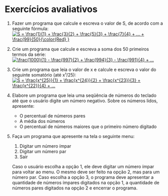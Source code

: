 # Exercícios avaliativos

1. Fazer um programa que calcule e escreva o valor de S, de acordo com a seguinte fórmula:
<a href="https://www.codecogs.com/eqnedit.php?latex=\bg_white&space;S&space;=&space;\frac{1}{1}&space;&plus;&space;\frac{3}{2}&space;&plus;&space;\frac{5}{3}&space;&plus;&space;\frac{7}{4}&space;&plus;&space;...&space;&plus;&space;\frac{99}{50}{\color{Red}&space;}" target="_blank"><img src="https://latex.codecogs.com/gif.latex?\bg_white&space;S&space;=&space;\frac{1}{1}&space;&plus;&space;\frac{3}{2}&space;&plus;&space;\frac{5}{3}&space;&plus;&space;\frac{7}{4}&space;&plus;&space;...&space;&plus;&space;\frac{99}{50}{\color{Red}&space;}" title="S = \frac{1}{1} + \frac{3}{2} + \frac{5}{3} + \frac{7}{4} + ... + \frac{99}{50}{\color{Red} }" /></a>

2. Crie um programa que calcule e escreva a soma dos 50 primeiros termos da série:
<a href="https://www.codecogs.com/eqnedit.php?latex=\bg_white&space;\frac{1000}{1}&space;-&space;\frac{997}{2}&space;&plus;&space;\frac{994}{3}&space;-&space;\frac{991}{4}&space;&plus;&space;..." target="_blank"><img src="https://latex.codecogs.com/gif.latex?\bg_white&space;\frac{1000}{1}&space;-&space;\frac{997}{2}&space;&plus;&space;\frac{994}{3}&space;-&space;\frac{991}{4}&space;&plus;&space;..." title="\frac{1000}{1} - \frac{997}{2} + \frac{994}{3} - \frac{991}{4} + ..." /></a>

3. Crie um programa que leia o valor de x e calcule e escreva o valor do seguinte somatório (até x¹/25):
<a href="https://www.codecogs.com/eqnedit.php?latex=\bg_white&space;S&space;=&space;\frac{x^{25}}{1}&space;&plus;&space;\frac{x^{24}}{2}&space;&plus;&space;\frac{x^{23}}{3}&space;&plus;&space;\frac{x^{22}}{4}&space;&plus;&space;..." target="_blank"><img src="https://latex.codecogs.com/gif.latex?\bg_white&space;S&space;=&space;\frac{x^{25}}{1}&space;&plus;&space;\frac{x^{24}}{2}&space;&plus;&space;\frac{x^{23}}{3}&space;&plus;&space;\frac{x^{22}}{4}&space;&plus;&space;..." title="S = \frac{x^{25}}{1} + \frac{x^{24}}{2} + \frac{x^{23}}{3} + \frac{x^{22}}{4} + ..." /></a>

4. Elabore um programa que leia uma seqüência de números do teclado até que o usuário digite um número negativo. Sobre os números lidos, apresente:
    - O percentual de números pares
    - A média dos números
    - O percentual de números maiores que o primeiro número digitado


5.  Faça um programa que apresente na tela o seguinte menu:
    1. Digitar um número ímpar
    2. Digitar um número par
    3. Sair

    Caso o usuário escolha a opção 1, ele deve digitar um número ímpar para voltar ao menu. O mesmo
    deve ser feito na opção 2, mas para um número par. Caso escolha a opção 3, o programa deve
    apresentar a quantidade de números ímpares digitados na opção 1, a quantidade de números pares
    digitados na opção 2 e encerrar o programa.

